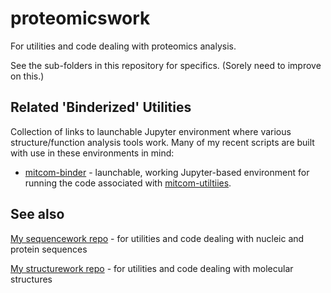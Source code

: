 # proteomicswork
For utilities and code dealing with proteomics analysis.  

See the sub-folders in this repository for specifics. (Sorely need to improve on this.)


Related 'Binderized' Utilities
----------------------------

Collection of links to launchable Jupyter environment where various structure/function analysis tools work. Many of my recent scripts are built with use in these environments in mind:

- [mitcom-binder](https://github.com/fomightez/mitcom-binder) - launchable, working Jupyter-based environment for running the code associated with [mitcom-utiltiies]([https://github.com/fomightez/proteomicswork/mitcom-utilitie](https://github.com/fomightez/proteomicswork/tree/main/mitcom-utiltities)s).

See also
-------


[My sequencework repo](https://github.com/fomightez/sequencework/) - for utilities and code dealing with nucleic and protein sequences

[My structurework repo](https://github.com/fomightez/structurework/) - for utilities and code dealing with molecular structures
